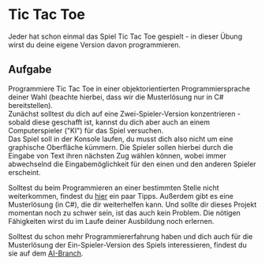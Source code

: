 # Tic Tac Toe
Jeder hat schon einmal das Spiel Tic Tac Toe gespielt - in dieser Übung wirst du deine eigene Version davon programmieren.

## Aufgabe
Programmiere Tic Tac Toe in einer objektorientierten Programmiersprache deiner Wahl (beachte hierbei, dass wir die Musterlösung nur in C# bereitstellen).  
Zunächst solltest du dich auf eine Zwei-Spieler-Version konzentrieren - sobald diese geschafft ist, kannst du dich aber auch an einem Computerspieler ("KI") für das Spiel versuchen.  
Das Spiel soll in der Konsole laufen, du musst dich also nicht um eine graphische Oberfläche kümmern. Die Spieler sollen hierbei durch die Eingabe von Text ihren nächsten Zug wählen können, wobei immer abwechselnd die Eingabemöglichkeit für den einen und den anderen Spieler erscheint.

Solltest du beim Programmieren an einer bestimmten Stelle nicht weiterkommen, findest du [hier](Hints.md) ein paar Tipps. Außerdem gibt es eine Musterlösung (in C#), die dir weiterhelfen kann. Und sollte dir dieses Projekt momentan noch zu schwer sein, ist das auch kein Problem. Die nötigen Fähigkeiten wirst du im Laufe deiner Ausbildung noch erlernen.

Solltest du schon mehr Programmiererfahrung haben und dich auch für die Musterlösung der Ein-Spieler-Version des Spiels interessieren, findest du sie auf dem [AI-Branch](../AI).